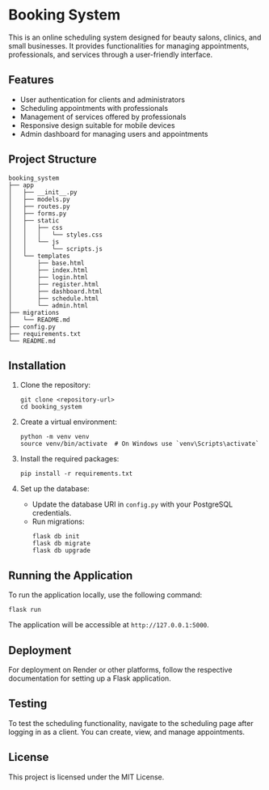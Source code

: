 # Booking System

This is an online scheduling system designed for beauty salons, clinics, and small businesses. It provides functionalities for managing appointments, professionals, and services through a user-friendly interface.

## Features

- User authentication for clients and administrators
- Scheduling appointments with professionals
- Management of services offered by professionals
- Responsive design suitable for mobile devices
- Admin dashboard for managing users and appointments

## Project Structure

```
booking_system
├── app
│   ├── __init__.py
│   ├── models.py
│   ├── routes.py
│   ├── forms.py
│   ├── static
│   │   ├── css
│   │   │   └── styles.css
│   │   └── js
│   │       └── scripts.js
│   └── templates
│       ├── base.html
│       ├── index.html
│       ├── login.html
│       ├── register.html
│       ├── dashboard.html
│       ├── schedule.html
│       └── admin.html
├── migrations
│   └── README.md
├── config.py
├── requirements.txt
└── README.md
```

## Installation

1. Clone the repository:
   ```
   git clone <repository-url>
   cd booking_system
   ```

2. Create a virtual environment:
   ```
   python -m venv venv
   source venv/bin/activate  # On Windows use `venv\Scripts\activate`
   ```

3. Install the required packages:
   ```
   pip install -r requirements.txt
   ```

4. Set up the database:
   - Update the database URI in `config.py` with your PostgreSQL credentials.
   - Run migrations:
     ```
     flask db init
     flask db migrate
     flask db upgrade
     ```

## Running the Application

To run the application locally, use the following command:
```
flask run
```
The application will be accessible at `http://127.0.0.1:5000`.

## Deployment

For deployment on Render or other platforms, follow the respective documentation for setting up a Flask application.

## Testing

To test the scheduling functionality, navigate to the scheduling page after logging in as a client. You can create, view, and manage appointments.

## License

This project is licensed under the MIT License.